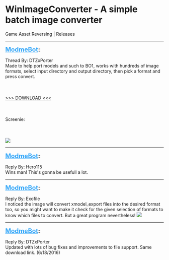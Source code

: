 # WinImageConverter - A simple batch image converter
Game Asset Reversing | Releases

---
<strong style="font-size: 1.4em;"><span style="text-decoration: underline;text-decoration-color: #34a7f9;"><span style="color:#34a7f9;">ModmeBot</span></span>:</strong>

<p>Thread By: DTZxPorter<br />Made to help port models and such to BO1, works with hundreds of image formats, select input directory and output directory, then pick a format and press convert.<br /><br /><br /><br /><a href="https://dl.dropboxusercontent.com/u/71638595/WinImageConverter.zip">&gt;&gt;&gt; DOWNLOAD &lt;&lt;&lt;</a><br /><br /><br /><br />Screenie:<br /><br /><br /><br /><img style="max-width: 500px;" src="http://i.imgur.com/b4mtS56.png"></p>

---
<strong style="font-size: 1.4em;"><span style="text-decoration: underline;text-decoration-color: #34a7f9;"><span style="color:#34a7f9;">ModmeBot</span></span>:</strong>

<p>Reply By: Hero115<br />Wins man! This&#39;s gonna be usefull a lot.</p>

---
<strong style="font-size: 1.4em;"><span style="text-decoration: underline;text-decoration-color: #34a7f9;"><span style="color:#34a7f9;">ModmeBot</span></span>:</strong>

<p>Reply By: Exofile<br />I noticed the image will convert xmodel_export files into the desired format too, so you might want to make it check for the given selection of formats to know which files to convert. But a great program nevertheless! <img style="max-width: 500px;" src="http://aviacreations.com/modme/emoticons/toothlessan.gif"></p>

---
<strong style="font-size: 1.4em;"><span style="text-decoration: underline;text-decoration-color: #34a7f9;"><span style="color:#34a7f9;">ModmeBot</span></span>:</strong>

<p>Reply By: DTZxPorter<br />Updated with lots of bug fixes and improvements to file support. Same download link. (6/18/2016)</p>
